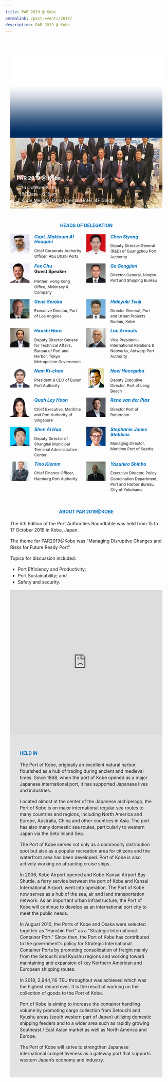 ```yaml
---
title: PAR 2019 @ Kobe
permalink: /past-events/2019/
description: PAR 2019 @ Kobe
---
```

<style type="text/css">
	body {font-size:14px;line-height:1.42857143;}
	h1, h2, h3, h4, h5, h6 {line-height:1.1;}
	a[href$=".pdf"] {margin-left:0;}
	a[href$=".pdf"]:before {display:none;}
	.content ol {font-size:inherit;}
	.content p {margin:0 0 15px;font-size:inherit;line-height:inherit;}
	.content li, .content ol li {margin:0;font-size:inherit;line-height:inherit;}
	.mobile {display:block!important;}
	.desktop {display:none!important;}
	.navbar-end, .is-search-bar {display:none;}
	#main-content .bp-section {padding:0;}
	#main-content .bp-section-pagetitle {display:none;}
	#main-content .bp-container {width:100%;max-width:100%;min-height:250px;padding:0!important;}
	#main-content .bp-container .row {margin:0;}
	#main-content .bp-container .col {padding:0;}
	#main-content .col.is-8 {width:100%;margin:0;}
	#main-content .col.is-2.has-side-nav {display:none;}
	#main-content .bp-dropdown-button {background:#0fa678;color:#fff;text-transform: uppercase;}
	#main-content .bp-dropdown-button:hover, #main-content .bp-dropdown-button:focus {color:#fff;text-decoration:none;}
	@media(min-width:1280px) {
		.mobile {display:none!important;}
		.desktop {display:block!important;}
	}
	
	.par-main {padding:35px 15px;margin:0 auto;}
	.par-main .par-list-none {list-style:none;margin:0;}
	@media(min-width:992px) {
		.par-main {max-width:970px;}
	}
	@media(min-width:1024px) {
		.par-main {padding:35px 0;}
	}
	@media(min-width:1440px) {
		.par-main {max-width:1280px;}
	}
	
	figure {margin:0!important;}
	figcaption {font-style:normal!important;text-align:left;}
	.tab {margin:0 0 40px;}
	.tab-nav {position:absolute;display:none;width:300px;height:385px;z-index:9;overflow-y:auto;}
	.tab-nav>ul {list-style:none;padding:0;margin:0;}
	.tab-nav>ul>li {margin:0!important;}
	.tab-nav>ul>li+li {border-top:1px solid #fff;}
	.tab-nav>ul>li>a {position:relative;display:block;height:96px;padding:15px 45px 15px 30px;margin:0;font-size:20px;font-weight:700;background:#002b5f;color:#fff;text-decoration:none;text-transform:uppercase;}
	.tab-nav>ul>li>a:hover, .tab-nav>ul>li>a:focus {color:#fff;text-decoration:none;}
	.tab-nav>ul>li.active>a {background:#0fa678;}
	.tab-nav>ul>li.active>a:before {position:absolute;display:block;content:'';top:50%;right:15px;border-style: solid;border-width:10px 0 10px 15px;border-color: transparent transparent transparent #fff;transform:translateY(-50%);}
	.tab>.tab-content {position:relative;margin:0!important;border:0;}
	.tab>.tab-content>img.overlay {position:absolute;top:0;left:0;}
	.tab>.tab-content>figcaption {position:absolute;bottom:0;left:0;padding:20px;color:#fff;}
	.tab>.tab-content>figcaption>h3 {margin:0 0 10px;font-size:16px;font-weight:700;color:#fff;}
	.tab>.tab-content>figcaption>ul {list-style:none;padding:0;margin:0;}
	.tab>.tab-content>figcaption>ul>li {margin:0;}
	.tab>.tab-content>figcaption>ul>li>i {margin:0 15px 0 0;}
	.par-title {margin:40px 0 20px!important;font-size:14px;font-weight:700;color:#0071c0!important;text-align:center;text-transform:uppercase;}
	.par-delegate-list {display:flex;flex-wrap:wrap;list-style:none!important;padding:0;margin:0!important;}
	.par-delegate-list>li {width:100%;margin:0;}
	.par-delegate {position:relative;}
	.par-delegate>img {position:absolute;width:60px!important;margin:0 15px 0 0!important;top:0;left:0;}
	.par-delegate>figcaption {padding:0 0 0 75px;min-height:60px;}
	.par-delegate>figcaption>h5 {margin:0;font-size:14px;font-weight:700;color:#0071c0;}
	.par-delegate>figcaption>strong {display:block;}
	.par-delegate>figcaption>p {font-size:12px;}
	.par-map {display:flex;flex-wrap:wrap;background:#e3e3e3;}
	.par-map>iframe {width:100%;}
	.par-map>figcaption {width:100%;padding:30px;}
	.par-map>figcaption>h4 {font-size:14px;font-weight:700;color:#0071c0!important;text-transform:uppercase;}
	.par-gallery {position:relative;}
	.par-gallery>ul {display:flex;flex-wrap:wrap;list-style:none;padding:0;margin:0;}
	.par-gallery>ul>li {width:100%;padding:0 5px;}
	.par-gallery>ul>li>img {border: 7px solid #f2f2f2;}
	.par-gallery-link>a{position:absolute;top:0;right:0;color: #0071c0;font-weight: 700;text-decoration:none;}
	@media(min-width:480px) {
		.par-gallery>ul>li {width:50%;}
	}
	@media(min-width:768px) {
		.par-delegate-list>li {width:50%;}
		.par-delegate>figcaption {padding:0 15px 0 75px;}
		.par-gallery>ul>li {width:33.3333%;}
	}
	@media(min-width:992px) {
		.par-delegate-list>li {width:25%;}
		.par-gallery>ul>li {width:25%;}
	}
	@media(min-width:1024px) {
		.tab {position:relative;height:385px;overflow:hidden;}
		.tab-nav {display:block;}
		.tab>.tab-content {margin:0 0 0 300px!important;}
		.par-title {font-size:20px;text-align:left;}
		.par-map>iframe, .par-map>figcaption {width:50%;}
		.par-map>figcaption>h4 {font-size:20px;}
	}
	@media(min-width:1440px) {
		.tab {position:relative;height:520px;overflow:hidden;}
		.tab-nav {width:375px;height:520px;}
		.tab-nav>ul>li>a {height:130px;}
		.tab>.tab-content {margin:0 0 0 375px!important;}
	}
</style>
<div class="par-main">
	<div class="tab">
		<div class="tab-nav">
			<ul>
				<li><a href="/past-events/2022">PAR 2022 @ Abu Dhabi</a></li>
				<li><a href="/past-events/2021">PAR 2021 @ Antwerp</a></li>
				<li><a href="/past-events/2020">PAR COVID-19 Declaration</a></li>
				<li class="active"><a href="/past-events/2019">PAR 2019 @ Kobe</a></li>
				<li><a href="/past-events/2018">PAR 2018 @ Long Beach</a></li>
				<li><a href="/past-events/2017">PAR 2017 @ Ningbo</a></li>
				<li><a href="/past-events/2016">PAR 2016 @ Rotterdam</a></li>
				<li><a href="/past-events/2015">PAR 2015 @ Singapore</a></li>
			</ul>
		</div>
		<figure class="tab-content">
			<img alt="overlay" src="/images/Shared/bg-past-events-overlay-m.png" class="overlay is-hidden-desktop">
			<img alt="overlay" src="/images/Shared/bg-past-events-overlay-d.png" class="overlay is-hidden-touch">
			<img alt="bg-image" src="/images/Event2019/bg-past-events-m.jpg" class="is-hidden-desktop">
			<img alt="bg-image" src="/images/Event2019/bg-past-events-d.jpg" class="is-hidden-touch">
			<figcaption>
				<h3>PAR 2019 @ Kobe</h3>
				<ul>
					<li><i class="sgds-icon sgds-icon-calendar"></i>16 October 2019</li>
					<li><i class="sgds-icon sgds-icon-clock"></i>8:30am - 6.15pm</li>
					<li><i class="sgds-icon sgds-icon-place"></i>Kobe Meriken Park Oriental Hotel, 4F Ginga</li>
				</ul>
			</figcaption>
		</figure>
	</div>
	<h4 class="par-title">Heads of Delegation</h4>
	<ul class="par-delegate-list">
		<li>
			<figure class="par-delegate">
				<img src="/images/Event2019/Delegation/capt-maktoum-al-houqani.jpg" alt="Capt. Maktoum Al Houqani">
				<figcaption>
					<h5>Capt. Maktoum Al Houqani</h5>
					<p>Chief Corporate Authority Officer, Abu Dhabi Ports</p>
				</figcaption>
			</figure>
		</li>
		<li>
			<figure class="par-delegate">
				<img src="/images/Event2019/Delegation/chen-siyong.png" alt="Chen Siyong">
				<figcaption>
					<h5>Chen Siyong</h5>
					<p>Deputy Director-General (R&amp;D) of Guangzhou Port Authority</p>
				</figcaption>
			</figure>
		</li>
		<li>
			<figure class="par-delegate">
				<img src="/images/Event2019/Delegation/fox-chu.png" alt="Fox Chu">
				<figcaption>
					<h5>Fox Chu</h5>
					<strong>Guest Speaker</strong>
					<p>Partner, Hong Kong Office, Mckinsey &amp; Company</p>
				</figcaption>
			</figure>
		</li>
		<li>
			<figure class="par-delegate">
				<img src="/images/Event2019/Delegation/ge-geng-jian.jpg" alt="Ge Gengjian">
				<figcaption>
					<h5>Ge Gengjian</h5>
					<p>Director-General, Ningbo Port and Shipping Bureau</p>
				</figcaption>
			</figure>
		</li>
		<li>
			<figure class="par-delegate">
				<img src="/images/Event2019/Delegation/seroka.jpg" alt="Gene Seroka">
				<figcaption>
					<h5>Gene Seroka</h5>
					<p>Executive Director, Port of Los Angeles</p>
				</figcaption>
			</figure>
		</li>
		<li>
			<figure class="par-delegate">
				<img src="/images/Event2019/Delegation/hideyuki-tsuji.png" alt="Hideyuki Tsuji">
				<figcaption>
					<h5>Hideyuki Tsuji</h5>
					<p>Director General, Port and Urban Projects Bureau, Kobe</p>
				</figcaption>
			</figure>
		</li>
		<li>
			<figure class="par-delegate">
				<img src="/images/Event2019/Delegation/hirashi-hara.jpg" alt="Hiroshi Hara">
				<figcaption>
					<h5>Hiroshi Hara</h5>
					<p>Deputy Director General for Technical Affairs, Bureau of Port and Harbor, Tokyo Metropolitan Government</p>
				</figcaption>
			</figure>
		</li>
		<li>
			<figure class="par-delegate">
				<img src="/images/Event2019/Delegation/luc-arnouts.png" alt="Luc Arnouts">
				<figcaption>
					<h5>Luc Arnouts</h5>
					<p>Vice President - International Relations &amp; Networks, Antwerp Port Authority</p>
				</figcaption>
			</figure>
		</li>
		<li>
			<figure class="par-delegate">
				<img src="/images/Event2019/Delegation/nam-ki-chan.jpg" alt="Nam Ki-chan">
				<figcaption>
					<h5>Nam Ki-chan</h5>
					<p>President &amp; CEO of Busan Port Authority</p>
				</figcaption>
			</figure>
		</li>
		<li>
			<figure class="par-delegate">
				<img src="/images/Event2019/Delegation/noel-hacegaba.png" alt="Noel Hacegaba">
				<figcaption>
					<h5>Noel Hacegaba</h5>
					<p>Deputy Executive Director, Port of Long Beach</p>
				</figcaption>
			</figure>
		</li>
		<li>
			<figure class="par-delegate">
				<img src="/images/Event2019/Delegation/quah-ley-hoon.jpg" alt="Quah Ley Hoon">
				<figcaption>
					<h5>Quah Ley Hoon</h5>
					<p>Chief Executive, Maritime and Port Authority of Singapore</p>
				</figcaption>
			</figure>
		</li>
		<li>
			<figure class="par-delegate">
				<img src="/images/Event2019/Delegation/rene-van-der-plas.png" alt="Rene van der Plas">
				<figcaption>
					<h5>Rene van der Plas</h5>
					<p>Director Port of Rotterdam</p>
				</figcaption>
			</figure>
		</li>
		<li>
			<figure class="par-delegate">
				<img src="/images/Event2019/Delegation/shen-ai-hua.png" alt="Shen Ai Hua">
				<figcaption>
					<h5>Shen Ai Hua</h5>
					<p>Deputy Director of Shanghai Municipal Terminal Administrative Center</p>
				</figcaption>
			</figure>
		</li>
		<li>
			<figure class="par-delegate">
				<img src="/images/Event2019/Delegation/stephanie-jones-stebbins.png" alt="Stephanie Jones Stebbins">
				<figcaption>
					<h5>Stephanie Jones Stebbins</h5>
					<p>Managing Director, Maritime Port of Seattle</p>
				</figcaption>
			</figure>
		</li>
		<li>
			<figure class="par-delegate">
				<img src="/images/Event2019/Delegation/tino-klemm.png" alt="Tino Klemm">
				<figcaption>
					<h5>Tino Klemm</h5>
					<p>Chief Finance Officer, Hamburg Port Authority</p>
				</figcaption>
			</figure>
		</li>
		<li>
			<figure class="par-delegate">
				<img src="/images/Event2019/Delegation/yokohama.png" alt="Yasuhiro Shinbo">
				<figcaption>
					<h5>Yasuhiro Shinbo</h5>
					<p>Executive Director, Policy Coordination Department, Port and Harbor Bureau, City of Yokohama</p>
				</figcaption>
			</figure>
		</li>
	</ul>
	<h4 class="par-title">ABOUT PAR 2019@KOBE</h4>
	<p>The 5th Edition of the Port Authorities Roundtable was held from 15 to 17 October 2019 in Kobe, Japan.</p>
	<p>The theme for PAR2019@Kobe was “Managing Disruptive Changes and Risks for Future Ready Port”.</p>
	<p>Topics for discussion included:</p>
	<ul>
		<li>Port Efficiency and Productivity;</li>
		<li>Port Sustainability; and</li>
		<li>Safety and security.</li>
	</ul>
	<figure class="par-map">
		<iframe title="Map of Port Kobe" src="https://www.google.com/maps/embed?pb=!1m18!1m12!1m3!1d31441.268762405194!2d135.20134828331027!3d34.677927778853594!2m3!1f0!2f0!3f0!3m2!1i1024!2i768!4f13.1!3m3!1m2!1s0x60008de17e626a0d%3A0x89c23fe3120d8b8a!2sPort%20of%20Kobe!5e0!3m2!1sen!2ssg!4v1623914215739!5m2!1sen!2ssg" width="600" height="450" frameborder="0" style="border:0" allowfullscreen=""></iframe>
		<figcaption>
			<h4 dir="ltr">Held In</h4>
			<p>The Port of Kobe, originally an excellent natural harbor, flourished as a hub of trading during ancient and medieval times. Since 1868, when the port of Kobe opened as a major Japanese international port, it has supported Japanese lives and industries.</p>
			<p>Located almost at the center of the Japanese archipelago, the Port of Kobe is on major international regular sea routes to many countries and regions, including North America and Europe, Australia, China and other countries in Asia. The port has also many domestic sea routes, particularly to western Japan via the Seto Inland Sea. </p>
			<p>The Port of Kobe serves not only as a commodity distribution spot but also as a popular recreation area for citizens and the waterfront area has been developed. Port of Kobe is also actively working on attracting cruise ships.</p>
			<p>In 2006, Kobe Airport opened and Kobe-Kansai Airport Bay Shuttle, a ferry service between the port of Kobe and Kansai International Airport, went into operation. The Port of Kobe now serves as a hub of the sea, air and land transportation network. As an important urban infrastructure, the Port of Kobe will continue to develop as an international port city to meet the public needs.</p>
			<p>In August 2010, the Ports of Kobe and Osaka were selected together as "Hanshin Port" as a "Strategic International Container Port." Since then, the Port of Kobe has contributed to the government's policy for Strategic International Container Ports by promoting consolidation of freight mainly from the Setouchi and Kyushu regions and working toward maintaining and expansion of key Northern American and European shipping routes.</p>
			<p>In 2018, 2,944,116 TEU throughput was achieved which was the highest record ever. It is the result of working on the collection of goods to the Port of Kobe.</p>
			<p>Port of Kobe is aiming to increase the container handling volume by promoting cargo collection from Setouchi and Kyushu areas (south western part of Japan) utilizing domestic shipping feeders and to a wider area such as rapidly growing Southeast / East Asian market as well as North America and Europe.</p>
			<p>The Port of Kobe will strive to strengthen Japanese international competitiveness as a gateway port that supports western Japan’s economy and industry.</p>
		</figcaption>
	</figure>
</div>
